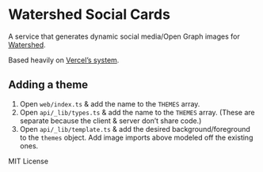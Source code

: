 # Watershed Social Cards

A service that generates dynamic social media/Open Graph images for [Watershed](https://watershed.com/).

Based heavily on [Vercel’s system](https://vercel.com/blog/social-og-image-cards-as-a-service).

## Adding a theme

1. Open `web/index.ts` & add the name to the `THEMES` array.
2. Open `api/_lib/types.ts` & add the name to the `THEMES` array. (These are separate because the client & server don’t share code.)
3. Open `api/_lib/template.ts` & add the desired background/foreground to the `themes` object. Add image imports above modeled off the existing ones.

MIT License
